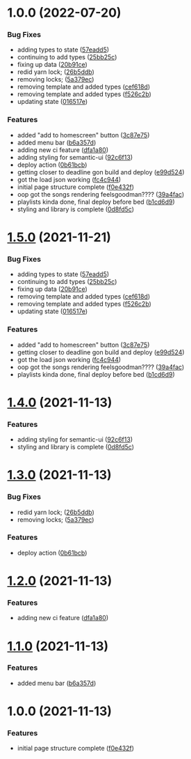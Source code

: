# 1.0.0 (2022-07-20)


### Bug Fixes

* adding types to state ([57eadd5](https://github.com/KavinJey/skynet-prelude/commit/57eadd585295f61129e21a65781433b4e5745f66))
* continuing to add types ([25bb25c](https://github.com/KavinJey/skynet-prelude/commit/25bb25c6b8006becbbd2842fa2464d9784c2dd8e))
* fixing up data ([20b91ce](https://github.com/KavinJey/skynet-prelude/commit/20b91cec001bb180c9514dd3f77f63b3b7e7f4ec))
* redid yarn lock; ([26b5ddb](https://github.com/KavinJey/skynet-prelude/commit/26b5ddbbcfdcdac309c87636f0673fb017e6b1d6))
* removing locks; ([5a379ec](https://github.com/KavinJey/skynet-prelude/commit/5a379ec04c2c971b435d06ca161742e8f5fb91b5))
* removing template and added types ([cef618d](https://github.com/KavinJey/skynet-prelude/commit/cef618d5067d6ac05edb81326574d63009183de0))
* removing template and added types ([f526c2b](https://github.com/KavinJey/skynet-prelude/commit/f526c2b65bcb6c83054434acfb8aa1574578e553))
* updating state ([016517e](https://github.com/KavinJey/skynet-prelude/commit/016517e8c5b1c1ca1d5454d4dd57bea3a80d1537))


### Features

* added "add to homescreen" button ([3c87e75](https://github.com/KavinJey/skynet-prelude/commit/3c87e75e92e26b08b624cfd5ceecd2015fd15d7b))
* added menu bar ([b6a357d](https://github.com/KavinJey/skynet-prelude/commit/b6a357d588642de5a26596e7d11581c395374277))
* adding new ci feature ([dfa1a80](https://github.com/KavinJey/skynet-prelude/commit/dfa1a806b12a21fdec084fdf39212aef73513dfc))
* adding styling for semantic-ui ([92c6f13](https://github.com/KavinJey/skynet-prelude/commit/92c6f13a647cfe165681b4c7accad2d17dadcd0b))
* deploy action ([0b61bcb](https://github.com/KavinJey/skynet-prelude/commit/0b61bcbdc1402b1e1550c170a5d27df5a2371398))
* getting closer to deadline gon build and deploy ([e99d524](https://github.com/KavinJey/skynet-prelude/commit/e99d5249332ed512cd8d50acfeb75c1bcd4b5361))
* got the load json working ([fc4c944](https://github.com/KavinJey/skynet-prelude/commit/fc4c944036d78a4df986264f200e8bb92ac3d735))
* initial page structure complete ([f0e432f](https://github.com/KavinJey/skynet-prelude/commit/f0e432f41c4f35afc191eb68dffb6862be83c873))
* oop got the songs rendering feelsgoodman???? ([39a4fac](https://github.com/KavinJey/skynet-prelude/commit/39a4facaf1ac40f68be0b231d11fbc8fe770bf37))
* playlists kinda done, final deploy before bed ([b1cd6d9](https://github.com/KavinJey/skynet-prelude/commit/b1cd6d99d0274e75018f75735a5ba06ccdd3902f))
* styling and library is complete ([0d8fd5c](https://github.com/KavinJey/skynet-prelude/commit/0d8fd5c8985517b86445ec4244582133dbab104c))

# [1.5.0](https://github.com/KavinJey/skynet-prelude/compare/v1.4.0...v1.5.0) (2021-11-21)


### Bug Fixes

* adding types to state ([57eadd5](https://github.com/KavinJey/skynet-prelude/commit/57eadd585295f61129e21a65781433b4e5745f66))
* continuing to add types ([25bb25c](https://github.com/KavinJey/skynet-prelude/commit/25bb25c6b8006becbbd2842fa2464d9784c2dd8e))
* fixing up data ([20b91ce](https://github.com/KavinJey/skynet-prelude/commit/20b91cec001bb180c9514dd3f77f63b3b7e7f4ec))
* removing template and added types ([cef618d](https://github.com/KavinJey/skynet-prelude/commit/cef618d5067d6ac05edb81326574d63009183de0))
* removing template and added types ([f526c2b](https://github.com/KavinJey/skynet-prelude/commit/f526c2b65bcb6c83054434acfb8aa1574578e553))
* updating state ([016517e](https://github.com/KavinJey/skynet-prelude/commit/016517e8c5b1c1ca1d5454d4dd57bea3a80d1537))


### Features

* added "add to homescreen" button ([3c87e75](https://github.com/KavinJey/skynet-prelude/commit/3c87e75e92e26b08b624cfd5ceecd2015fd15d7b))
* getting closer to deadline gon build and deploy ([e99d524](https://github.com/KavinJey/skynet-prelude/commit/e99d5249332ed512cd8d50acfeb75c1bcd4b5361))
* got the load json working ([fc4c944](https://github.com/KavinJey/skynet-prelude/commit/fc4c944036d78a4df986264f200e8bb92ac3d735))
* oop got the songs rendering feelsgoodman???? ([39a4fac](https://github.com/KavinJey/skynet-prelude/commit/39a4facaf1ac40f68be0b231d11fbc8fe770bf37))
* playlists kinda done, final deploy before bed ([b1cd6d9](https://github.com/KavinJey/skynet-prelude/commit/b1cd6d99d0274e75018f75735a5ba06ccdd3902f))

# [1.4.0](https://github.com/KavinJey/skynet-prelude/compare/v1.3.0...v1.4.0) (2021-11-13)


### Features

* adding styling for semantic-ui ([92c6f13](https://github.com/KavinJey/skynet-prelude/commit/92c6f13a647cfe165681b4c7accad2d17dadcd0b))
* styling and library is complete ([0d8fd5c](https://github.com/KavinJey/skynet-prelude/commit/0d8fd5c8985517b86445ec4244582133dbab104c))

# [1.3.0](https://github.com/KavinJey/skynet-prelude/compare/v1.2.0...v1.3.0) (2021-11-13)


### Bug Fixes

* redid yarn lock; ([26b5ddb](https://github.com/KavinJey/skynet-prelude/commit/26b5ddbbcfdcdac309c87636f0673fb017e6b1d6))
* removing locks; ([5a379ec](https://github.com/KavinJey/skynet-prelude/commit/5a379ec04c2c971b435d06ca161742e8f5fb91b5))


### Features

* deploy action ([0b61bcb](https://github.com/KavinJey/skynet-prelude/commit/0b61bcbdc1402b1e1550c170a5d27df5a2371398))

# [1.2.0](https://github.com/KavinJey/skynet-prelude/compare/v1.1.0...v1.2.0) (2021-11-13)


### Features

* adding new ci feature ([dfa1a80](https://github.com/KavinJey/skynet-prelude/commit/dfa1a806b12a21fdec084fdf39212aef73513dfc))

# [1.1.0](https://github.com/KavinJey/skynet-prelude/compare/v1.0.0...v1.1.0) (2021-11-13)


### Features

* added menu bar ([b6a357d](https://github.com/KavinJey/skynet-prelude/commit/b6a357d588642de5a26596e7d11581c395374277))

# 1.0.0 (2021-11-13)


### Features

* initial page structure complete ([f0e432f](https://github.com/KavinJey/skynet-prelude/commit/f0e432f41c4f35afc191eb68dffb6862be83c873))
